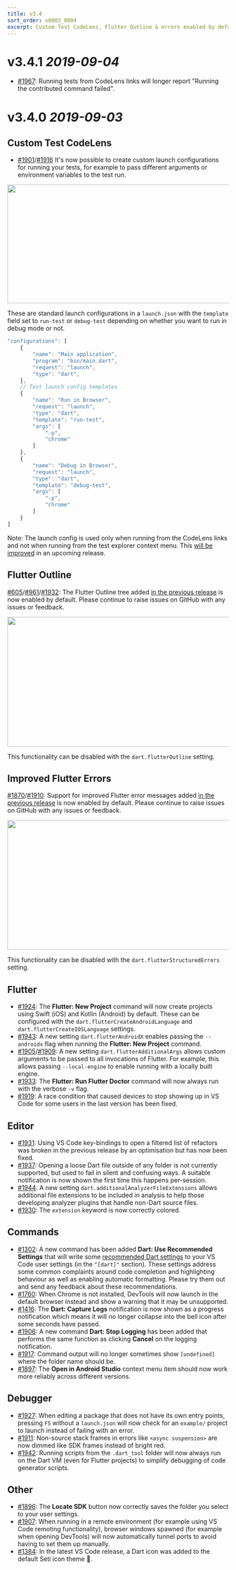 ```yaml
---
title: v3.4
sort_order: v0003_0004
excerpt: Custom Test CodeLens, Flutter Outline & errors enabled by default...
---
```


# v3.4.1 *2019-09-04*

- [#1967](https://github.com/Dart-Code/Dart-Code/issues/1967): Running tests from CodeLens links will longer report "Running the contributed command failed".

# v3.4.0 *2019-09-03*


## Custom Test CodeLens

- [#1901](https://github.com/Dart-Code/Dart-Code/issues/1901)/[#1916](https://github.com/Dart-Code/Dart-Code/issues/1916) It's now possible to create custom launch configurations for running your tests, for example to pass different arguments or environment variables to the test run.

<img loading="lazy" src="/images/release_notes/v3.4/custom_test_code_lens.png" width="700" height="270" />

These are standard launch configurations in a `launch.json` with the `template` field set to `run-test` or `debug-test` depending on whether you want to run in debug mode or not.

```js
"configurations": [
	{
		"name": "Main application",
		"program": "bin/main.dart",
		"request": "launch",
		"type": "dart",
	},
	// Test launch config templates
	{
		"name": "Run in Browser",
		"request": "launch",
		"type": "dart",
		"template": "run-test",
		"args": [
			"-p",
			"chrome"
		]
	},
	{
		"name": "Debug in Browser",
		"request": "launch",
		"type": "dart",
		"template": "debug-test",
		"args": [
			"-p",
			"chrome"
		]
	}
]
```

Note: The launch config is used only when running from the CodeLens links and not when running from the test explorer context menu. This [will be improved](https://github.com/Dart-Code/Dart-Code/issues/1951) in an upcoming release.


## Flutter Outline

[#605](https://github.com/Dart-Code/Dart-Code/issues/605)/[#961](https://github.com/Dart-Code/Dart-Code/issues/961)/[#1932](https://github.com/Dart-Code/Dart-Code/issues/1932): The Flutter Outline tree added [in the previous release](/releases/v3-3/#preview-flutter-outline) is now enabled by default. Please continue to raise issues on GitHub with any issues or feedback.

<img loading="lazy" src="/images/release_notes/v3.4/flutter_outline.png" width="700" height="295" />

This functionality can be disabled with the `dart.flutterOutline` setting.


## Improved Flutter Errors

[#1870](https://github.com/Dart-Code/Dart-Code/issues/1870)/[#1910](https://github.com/Dart-Code/Dart-Code/issues/1910): Support for improved Flutter error messages added [in the previous release](/releases/v3-3/#preview-improved-flutter-errors) is now enabled by default. Please continue to raise issues on GitHub with any issues or feedback.

<img loading="lazy" src="/images/release_notes/v3.4/structured_errors.png" width="700" height="295" />

This functionality can be disabled with the `dart.flutterStructuredErrors` setting.


## Flutter

- [#1924](https://github.com/Dart-Code/Dart-Code/issues/1924): The **Flutter: New Project** command will now create projects using Swift (iOS) and Kotlin (Android) by default. These can be configured with the `dart.flutterCreateAndroidLanguage` and `dart.flutterCreateIOSLanguage` settings.
- [#1943](https://github.com/Dart-Code/Dart-Code/issues/1943): A new setting `dart.flutterAndroidX` enables passing the `--androidx` flag when running the **Flutter: New Project** command.
- [#1905](https://github.com/Dart-Code/Dart-Code/issues/1905)/[#1909](https://github.com/Dart-Code/Dart-Code/issues/1909): A new setting `dart.flutterAdditionalArgs` allows custom arguments to be passed to all invocations of Flutter. For example, this allows passing `--local-engine` to enable running with a locally built engine.
- [#1933](https://github.com/Dart-Code/Dart-Code/issues/1933): The **Flutter: Run Flutter Doctor** command will now always run with the verbose `-v` flag.
- [#1919](https://github.com/Dart-Code/Dart-Code/issues/1919): A race condition that caused devices to stop showing up in VS Code for some users in the last version has been fixed.


## Editor

- [#1931](https://github.com/Dart-Code/Dart-Code/issues/1931): Using VS Code key-bindings to open a filtered list of refactors was broken in the previous release by an optimisation but has now been fixed.
- [#1937](https://github.com/Dart-Code/Dart-Code/issues/1937): Opening a loose Dart file outside of any folder is not currently supported, but used to fail in silent and confusing ways. A suitable notification is now shown the first time this happens per-session.
- [#1944](https://github.com/Dart-Code/Dart-Code/issues/1944): A new setting `dart.additionalAnalyzerFileExtensions` allows additional file extensions to be included in analysis to help those developing analyzer plugins that handle non-Dart source files.
- [#1930](https://github.com/Dart-Code/Dart-Code/issues/1930): The `extension` keyword is now correctly colored.


## Commands

- [#1302](https://github.com/Dart-Code/Dart-Code/issues/1302): A new command has been added **Dart: Use Recommended Settings** that will write some [recommended Dart settings](/docs/recommended-settings/) to your VS Code user settings (in the `"[dart]"` section). These settings address some common complaints around code completion and highlighting behaviour as well as enabling automatic formatting. Please try them out and send any feedback about these recommendations.
- [#1760](https://github.com/Dart-Code/Dart-Code/issues/1760): When Chrome is not installed, DevTools will now launch in the default browser instead and show a warning that it may be unsupported.
- [#1416](https://github.com/Dart-Code/Dart-Code/issues/1416): The **Dart: Capture Logs** notification is now shown as a progress notification which means it will no longer collapse into the bell icon after some seconds have passed.
- [#1906](https://github.com/Dart-Code/Dart-Code/issues/1906): A new command **Dart: Stop Logging** has been added that performs the same function as clicking **Cancel** on the logging notification.
- [#1917](https://github.com/Dart-Code/Dart-Code/issues/1917): Command output will no longer sometimes show `[undefined]` where the folder name should be.
- [#1897](https://github.com/Dart-Code/Dart-Code/issues/1897): The **Open in Android Studio** context menu item should now work more reliably across different versions.


## Debugger

- [#1927](https://github.com/Dart-Code/Dart-Code/issues/1927): When editing a package that does not have its own entry points, pressing `F5` without a `launch.json` will now check for an `example/` project to launch instead of failing with an error.
- [#1911](https://github.com/Dart-Code/Dart-Code/issues/1911): Non-source stack frames in errors like `<async suspension>` are now dimmed like SDK frames instead of bright red.
- [#1942](https://github.com/Dart-Code/Dart-Code/issues/1942): Running scripts from the `.dart_tool` folder will now always run on the Dart VM (even for Flutter projects) to simplify debugging of code generator scripts.


## Other

- [#1896](https://github.com/Dart-Code/Dart-Code/issues/1896): The **Locate SDK** button now correctly saves the folder you select to your user settings.
- [#1907](https://github.com/Dart-Code/Dart-Code/issues/1907): When running in a remote environment (for example using VS Code remoting functionality), browser windows spawned (for example when opening DevTools) will now automatically tunnel ports to avoid having to set them up manually.
- [#1384](https://github.com/Dart-Code/Dart-Code/issues/1384): In the latest VS Code release, a Dart icon was added to the default Seti icon theme 🎉.
